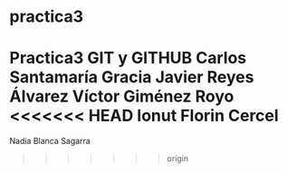 # practica3
Practica3 GIT y GITHUB
Carlos Santamaría Gracia
Javier Reyes Álvarez
Víctor Giménez Royo
<<<<<<< HEAD
Ionut Florin Cercel
=======
Nadia Blanca Sagarra
>>>>>>> origin
